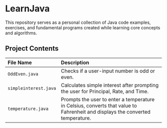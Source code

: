 # LearnJava #

This repository serves as a personal collection of Java code examples, exercises, and fundamental programs created while learning core concepts and algorithms.

## Project Contents

| File Name | Description |
| :--- | :--- |
| `OddEven.java` | Checks if a user-input number is odd or even. |
| `simpleinterest.java` | Calculates simple interest after prompting the user for Principal, Rate, and Time. |
| `temperature.java`| Prompts the user to enter a temperature in Celsius, converts that value to Fahrenheit and displays the converted temperature. |
